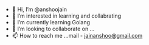 - 👋 Hi, I’m @anshoojain
- 👀 I’m interested in learning and collabrating 
- 🌱 I’m currently learning Golang
- 💞️ I’m looking to collaborate on ...
- 📫 How to reach me ...mail - jainanshoo@gmail.com

<!---
anshoojain/anshoojain is a ✨ special ✨ repository because its `README.md` (this file) appears on your GitHub profile.
You can click the Preview link to take a look at your changes.
--->

